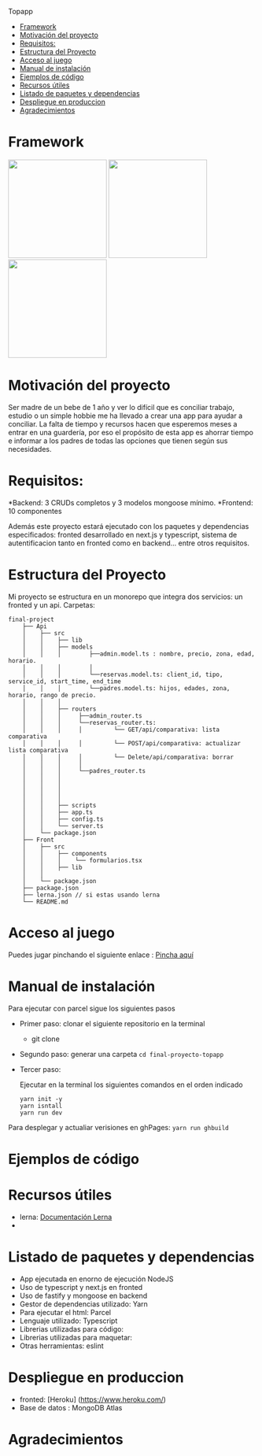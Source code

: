 Topapp


- [Framework](#framework)
- [Motivación del proyecto](#motivación-del-proyecto)
- [Requisitos:](#requisitos)
- [Estructura del Proyecto](#estructura-del-proyecto)
- [Acceso al juego](#acceso-al-juego)
- [Manual de instalación](#manual-de-instalación)
- [Ejemplos de código](#ejemplos-de-código)
- [Recursos útiles](#recursos-útiles)
- [Listado de paquetes y dependencias](#listado-de-paquetes-y-dependencias)
- [Despliegue en produccion](#despliegue-en-produccion)
- [Agradecimientos](#agradecimientos)

# Framework

<img src="../final-proyecto-topapp/img/uno_dos.jpg" alt="" width="200"/>
<img src="../final-proyecto-topapp/img/cuatro_cinco.jpg" alt="" width="200"/>
<img src="../final-proyecto-topapp/img/seis_siete.jpg" alt="" width="200"/>

# Motivación del proyecto
Ser madre de un bebe de 1 año y ver lo difícil que es conciliar trabajo, estudio o un simple hobbie me ha llevado a crear una app para ayudar a conciliar. La falta de tiempo y recursos hacen que esperemos meses a entrar en una guardería, por eso el propósito de esta app es ahorrar tiempo e informar a los padres de todas las opciones que tienen según sus necesidades.

# Requisitos:

*Backend: 3 CRUDs completos y 3 modelos mongoose mínimo.
*Frontend: 10 componentes

Además este proyecto estará ejecutado con los paquetes y dependencias especificados: fronted desarrollado en next.js y typescript, sistema de autentificacion tanto en fronted como en backend... entre otros requisitos.

  
# Estructura del Proyecto
Mi proyecto se estructura en un monorepo que integra dos servicios: un fronted y un api.
Carpetas:

```
final-project
    ├── Api
    │    ├── src
    │    │    ├── lib
    │    │    ├── models
    │    │    │        ├──admin.model.ts : nombre, precio, zona, edad, horario.
    │    │    │        │ 
    │    │    │        └──reservas.model.ts: client_id, tipo, service_id, start_time, end_time
    │    │    │        └──padres.model.ts: hijos, edades, zona, horario, rango de precio.
    │    │    │ 
    │    │    ├── routers
    │    │    │     ├──admin_router.ts
    │    │    │     └──reservas_router.ts: 
    │    │    │     │         └── GET/api/comparativa: lista comparativa
    │    │    │     │         └── POST/api/comparativa: actualizar lista comparativa
    │    │    │     │         └── Delete/api/comparativa: borrar 
    │    │    │     │
    │    │    │     └──padres_router.ts
    │    │    │  
    │    │    │  
    │    │    │  
    │    │    │  
    │    │    ├── scripts
    │    │    ├── app.ts
    │    │    ├── config.ts
    │    │    └── server.ts
    │    └── package.json
    ├── Front
    │    ├── src
    │    │    ├── components
    │    │    │    └── formularios.tsx
    │    │    ├── lib
    │    │       
    │    └── package.json
    ├── package.json
    ├── lerna.json // si estas usando lerna
    └── README.md
```


# Acceso al juego

Puedes jugar pinchando el siguiente enlace : [Pincha aquí]()

# Manual de instalación 

Para ejecutar con parcel sigue los siguientes pasos

* Primer paso: clonar el siguiente repositorio en la terminal
  
  * git clone 
  
* Segundo paso: generar una carpeta `cd final-proyecto-topapp`
  
* Tercer paso: 
  
  Ejecutar en la terminal los siguientes comandos en el orden indicado 
  ~~~
  yarn init -y
  yarn isntall
  yarn run dev
  ~~~

Para desplegar y actualiar verisiones en ghPages: `yarn run ghbuild`


# Ejemplos de código

# Recursos útiles
* lerna: 
[Documentación Lerna](https://github.com/lerna/lerna)
* 

# Listado de paquetes y dependencias

* App ejecutada en enorno de ejecución NodeJS
* Uso de typescript y next.js en fronted
* Uso de fastify y mongoose en backend
* Gestor de dependencias utilizado: Yarn
* Para ejecutar el html: Parcel
* Lenguaje utilizado: Typescript
* Librerias utilizadas para código: 
* Librerias utilizadas para maquetar:
* Otras herramientas: eslint

# Despliegue en produccion

* fronted: [Heroku] (https://www.heroku.com/)
* Base de datos : MongoDB Atlas

# Agradecimientos





